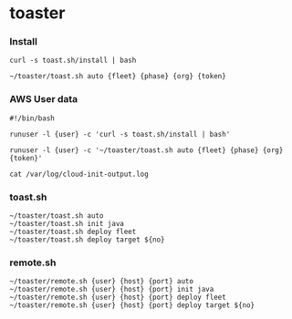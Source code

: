 # toaster

### Install
```
curl -s toast.sh/install | bash

~/toaster/toast.sh auto {fleet} {phase} {org} {token}
```

### AWS User data
```
#!/bin/bash

runuser -l {user} -c 'curl -s toast.sh/install | bash'

runuser -l {user} -c '~/toaster/toast.sh auto {fleet} {phase} {org} {token}'
```

```
cat /var/log/cloud-init-output.log
```

### toast.sh
```
~/toaster/toast.sh auto
~/toaster/toast.sh init java
~/toaster/toast.sh deploy fleet
~/toaster/toast.sh deploy target ${no}
```

### remote.sh
```
~/toaster/remote.sh {user} {host} {port} auto
~/toaster/remote.sh {user} {host} {port} init java
~/toaster/remote.sh {user} {host} {port} deploy fleet
~/toaster/remote.sh {user} {host} {port} deploy target ${no}
```

